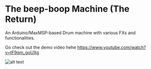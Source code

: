 # The beep-boop Machine (The Return)
An Arduino/MaxMSP-based Drum machine with various FXs and functionalities.

Go check out the demo video hehe https://www.youtube.com/watch?v=tF9qm_goUXg

![alt text](https://github.com/ptalbot9/The-beep-boop-Machine-The-Return-/blob/main/Hardware%20Setup.jpg)
